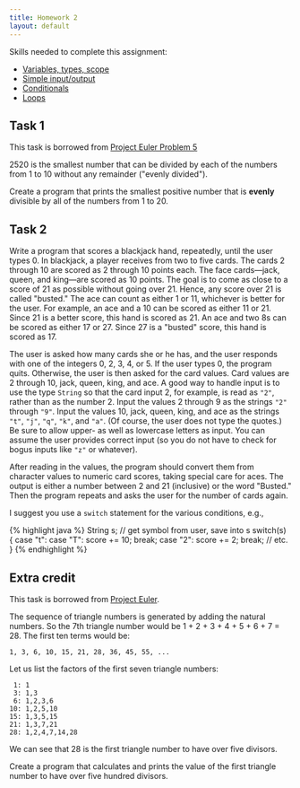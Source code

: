 ```yaml
---
title: Homework 2
layout: default
---
```


Skills needed to complete this assignment:

- [Variables, types, scope](/lecture/variables-types-scope.html)
- [Simple input/output](/lecture/simple-io.html)
- [Conditionals](/lecture/conditionals.html)
- [Loops](/lecture/loops.html)

## Task 1

This task is borrowed from [Project Euler Problem 5](https://projecteuler.net/problem=5)

2520 is the smallest number that can be divided by each of the numbers from 1 to 10 without any remainder ("evenly divided").

Create a program that prints the smallest positive number that is **evenly** divisible by all of the numbers from 1 to 20.

## Task 2

Write a program that scores a blackjack hand, repeatedly, until the user types 0. In blackjack, a player receives from two to five cards. The cards 2 through 10 are scored as 2 through 10 points each. The face cards—jack, queen, and king—are scored as 10 points. The goal is to come as close to a score of 21 as possible without going over 21. Hence, any score over 21 is called "busted." The ace can count as either 1 or 11, whichever is better for the user. For example, an ace and a 10 can be scored as either 11 or 21. Since 21 is a better score, this hand is scored as 21. An ace and two 8s can be scored as either 17 or 27. Since 27 is a "busted" score, this hand is scored as 17.

The user is asked how many cards she or he has, and the user responds with one of the integers 0, 2, 3, 4, or 5. If the user types 0, the program quits. Otherwise, the user is then asked for the card values. Card values are 2 through 10, jack, queen, king, and ace. A good way to handle input is to use the type `String` so that the card input 2, for example, is read as `"2"`, rather than as the number 2. Input the values 2 through 9 as the strings `"2"` through `"9"`. Input the values 10, jack, queen, king, and ace as the strings `"t"`, `"j"`, `"q"`, `"k"`, and `"a"`. (Of course, the user does not type the quotes.) Be sure to allow upper- as well as lowercase letters as input. You can assume the user provides correct input (so you do not have to check for bogus inputs like `"z"` or whatever).

After reading in the values, the program should convert them from character values to numeric card scores, taking special care for aces. The output is either a number between 2 and 21 (inclusive) or the word "Busted." Then the program repeats and asks the user for the number of cards again.

I suggest you use a `switch` statement for the various conditions, e.g.,

{% highlight java %}
String s;
// get symbol from user, save into s
switch(s)
{
    case "t": case "T":
        score += 10;
        break;
    case "2":
        score += 2;
        break;
    // etc.
}
{% endhighlight %}

## Extra credit

This task is borrowed from [Project Euler](https://projecteuler.net/problem=12).

The sequence of triangle numbers is generated by adding the natural numbers. So the 7th triangle number would be 1 + 2 + 3 + 4 + 5 + 6 + 7 = 28. The first ten terms would be:

```
1, 3, 6, 10, 15, 21, 28, 36, 45, 55, ...
```

Let us list the factors of the first seven triangle numbers:

```
 1: 1
 3: 1,3
 6: 1,2,3,6
10: 1,2,5,10
15: 1,3,5,15
21: 1,3,7,21
28: 1,2,4,7,14,28
```

We can see that 28 is the first triangle number to have over five divisors.

Create a program that calculates and prints the value of the first triangle number to have over five hundred divisors.